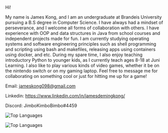 Hi! 

My name is James Kong, and I am an undergraduate at Brandeis University pursuing a B.S degree in Computer Science. I have always had a mindset of perseverance, and I welcome all 
forms of collaboration with others. I have experience with OOP and data structures in Java from school courses and independent projects made for fun. I am currently studying operating systems and software 
engineering principles such as shell programming and scripting using bash and makefiles, releasing apps using containers using docker, and etc. During my spare time, I also enjoy teaching introductory 
Python to younger kids, as I currently teach ages 8-18 at Juni Learning. I also like to play various kinds of video games, whether it be on the nintendo switch or on my gaming laptop. Feel free
to message me for collaborating on something cool or just for hitting me up for a game!

Email: jameskong098@gmail.com

Linkedin: https://www.linkedin.com/in/jamesdemingkong/

Discord: JimboKimboBimbo#4459

![Top Languages](https://github-readme-stats.vercel.app/api?username=jameskong098&count_private=true&show_icons=true&theme=radical)      

![Top Languages](https://github-readme-stats.vercel.app/api/top-langs/?username=jameskong098&show_icons=true&theme=radical)

